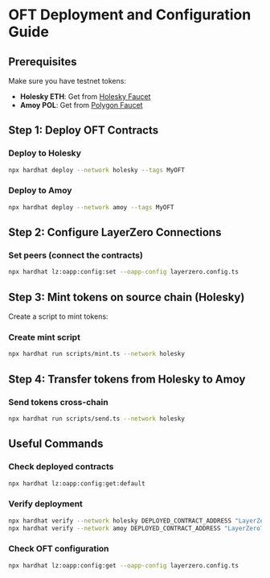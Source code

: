 # OFT Deployment and Configuration Guide

## Prerequisites
Make sure you have testnet tokens:
- **Holesky ETH**: Get from [Holesky Faucet](https://holesky-faucet.pk910.de/)
- **Amoy POL**: Get from [Polygon Faucet](https://faucet.polygon.technology/)

## Step 1: Deploy OFT Contracts

### Deploy to Holesky
```bash
npx hardhat deploy --network holesky --tags MyOFT
```

### Deploy to Amoy  
```bash
npx hardhat deploy --network amoy --tags MyOFT
```

## Step 2: Configure LayerZero Connections

### Set peers (connect the contracts)
```bash
npx hardhat lz:oapp:config:set --oapp-config layerzero.config.ts
```

## Step 3: Mint tokens on source chain (Holesky)

Create a script to mint tokens:

### Create mint script
```bash
npx hardhat run scripts/mint.ts --network holesky
```

## Step 4: Transfer tokens from Holesky to Amoy

### Send tokens cross-chain
```bash
npx hardhat run scripts/send.ts --network holesky
```

## Useful Commands

### Check deployed contracts
```bash
npx hardhat lz:oapp:config:get:default
```

### Verify deployment
```bash
npx hardhat verify --network holesky DEPLOYED_CONTRACT_ADDRESS "LayerZeroToken" "LZT" ENDPOINT_ADDRESS DEPLOYER_ADDRESS
npx hardhat verify --network amoy DEPLOYED_CONTRACT_ADDRESS "LayerZeroToken" "LZT" ENDPOINT_ADDRESS DEPLOYER_ADDRESS
```

### Check OFT configuration
```bash
npx hardhat lz:oapp:config:get --oapp-config layerzero.config.ts
```